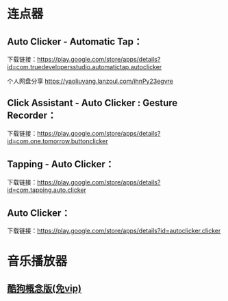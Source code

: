 # 连点器

## **Auto Clicker - Automatic Tap**：

下载链接：https://play.google.com/store/apps/details?id=com.truedevelopersstudio.automatictap.autoclicker

个人网盘分享 https://yaoliuyang.lanzoul.com/ihnPy23egvre

## **Click Assistant - Auto Clicker : Gesture Recorder**：

下载链接：https://play.google.com/store/apps/details?id=com.one.tomorrow.buttonclicker

## **Tapping - Auto Clicker**：

下载链接：https://play.google.com/store/apps/details?id=com.tapping.auto.clicker

## **Auto Clicker**：

下载链接：https://play.google.com/store/apps/details?id=autoclicker.clicker

#  音乐播放器

## [酷狗概念版(免vip)](https://download.kugou.com/)